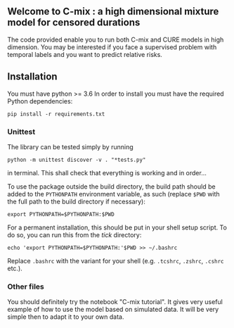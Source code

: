## Welcome to C-mix : a high dimensional mixture model for censored durations

The code provided enable you to run both C-mix and CURE models in high dimension.
You may be interested if you face a supervised problem with temporal labels and you want to predict relative risks.

## Installation 

You must have python >= 3.6
In order to install you must have the required Python dependencies:

    pip install -r requirements.txt

### Unittest

The library can be tested simply by running

    python -m unittest discover -v . "*tests.py"

in terminal. This shall check that everything is working and in order...

To use the package outside the build directory, the build path should be added to the `PYTHONPATH` environment variable, as such (replace `$PWD` with the full path to the build directory if necessary):

    export PYTHONPATH=$PYTHONPATH:$PWD

For a permanent installation, this should be put in your shell setup script. To do so, you can run this from the _tick_ directory:

    echo 'export PYTHONPATH=$PYTHONPATH:'$PWD >> ~/.bashrc

Replace `.bashrc` with the variant for your shell (e.g. `.tcshrc`, `.zshrc`, `.cshrc` etc.).

### Other files

You should definitely try the notebook "C-mix tutorial". 
It gives very useful example of how to use the model based on simulated data.
It will be very simple then to adapt it to your own data.

